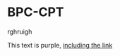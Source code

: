 # BPC-CPT
rghruigh

<div class="text-purple">
  This text is purple, <a href="#" class="text-inherit">including the link</a>
</div>

